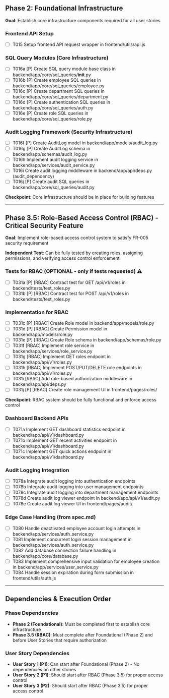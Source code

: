 ## Phase 2: Foundational Infrastructure

**Goal**: Establish core infrastructure components required for all user stories

### Frontend API Setup

- [ ] T015 Setup frontend API request wrapper in frontend/utils/api.js

### SQL Query Modules (Core Infrastructure)

- [ ] T016a [P] Create SQL query module base class in backend/app/core/sql_queries/__init__.py
- [ ] T016b [P] Create employee SQL queries in backend/app/core/sql_queries/employee.py
- [ ] T016c [P] Create department SQL queries in backend/app/core/sql_queries/department.py
- [ ] T016d [P] Create authentication SQL queries in backend/app/core/sql_queries/auth.py
- [ ] T016e [P] Create role SQL queries in backend/app/core/sql_queries/role.py

### Audit Logging Framework (Security Infrastructure)

- [ ] T016f [P] Create AuditLog model in backend/app/models/audit_log.py
- [ ] T016g [P] Create AuditLog schema in backend/app/schemas/audit_log.py
- [ ] T016h Implement audit logging service in backend/app/services/audit_service.py
- [ ] T016i Create audit logging middleware in backend/app/api/deps.py (audit_dependency)
- [ ] T016j [P] Create audit SQL queries in backend/app/core/sql_queries/audit.py

**Checkpoint**: Core infrastructure should be in place for building features

---

## Phase 3.5: Role-Based Access Control (RBAC) - Critical Security Feature

**Goal**: Implement role-based access control system to satisfy FR-005 security requirement

**Independent Test**: Can be fully tested by creating roles, assigning permissions, and verifying access control enforcement

### Tests for RBAC (OPTIONAL - only if tests requested) ⚠️

- [ ] T031a [P] [RBAC] Contract test for GET /api/v1/roles in backend/tests/test_roles.py
- [ ] T031b [P] [RBAC] Contract test for POST /api/v1/roles in backend/tests/test_roles.py

### Implementation for RBAC

- [ ] T031c [P] [RBAC] Create Role model in backend/app/models/role.py
- [ ] T031d [P] [RBAC] Create Permission model in backend/app/models/role.py
- [ ] T031e [P] [RBAC] Create Role schema in backend/app/schemas/role.py
- [ ] T031f [RBAC] Implement role service in backend/app/services/role_service.py
- [ ] T031g [RBAC] Implement GET roles endpoint in backend/app/api/v1/roles.py
- [ ] T031h [RBAC] Implement POST/PUT/DELETE role endpoints in backend/app/api/v1/roles.py
- [ ] T031i [RBAC] Add role-based authorization middleware in backend/app/api/deps.py
- [ ] T031j [P] [RBAC] Create role management UI in frontend/pages/roles/

**Checkpoint**: RBAC system should be fully functional and enforce access control

### Dashboard Backend APIs

- [ ] T071a Implement GET dashboard statistics endpoint in backend/app/api/v1/dashboard.py
- [ ] T071b Implement GET recent activities endpoint in backend/app/api/v1/dashboard.py
- [ ] T071c Implement GET quick actions endpoint in backend/app/api/v1/dashboard.py

### Audit Logging Integration

- [ ] T078a Integrate audit logging into authentication endpoints
- [ ] T078b Integrate audit logging into user management endpoints
- [ ] T078c Integrate audit logging into department management endpoints
- [ ] T078d Create audit log viewer endpoint in backend/app/api/v1/audit.py
- [ ] T078e Create audit log viewer UI in frontend/pages/audit/

### Edge Case Handling (from spec.md)

- [ ] T080 Handle deactivated employee account login attempts in backend/app/services/auth_service.py
- [ ] T081 Implement concurrent login session management in backend/app/services/auth_service.py
- [ ] T082 Add database connection failure handling in backend/app/core/database.py
- [ ] T083 Implement comprehensive input validation for employee creation in backend/app/services/user_service.py
- [ ] T084 Handle session expiration during form submission in frontend/utils/auth.js

---

## Dependencies & Execution Order

### Phase Dependencies

- **Phase 2 (Foundational)**: Must be completed first to establish core infrastructure
- **Phase 3.5 (RBAC)**: Must complete after Foundational (Phase 2) and before User Stories that require authorization

### User Story Dependencies

- **User Story 1 (P1)**: Can start after Foundational (Phase 2) - No dependencies on other stories
- **User Story 2 (P1)**: Should start after RBAC (Phase 3.5) for proper access control
- **User Story 3 (P2)**: Should start after RBAC (Phase 3.5) for proper access control

